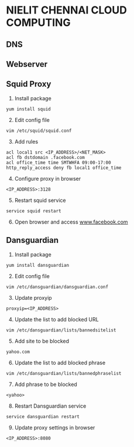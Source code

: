 # NIELIT CHENNAI CLOUD COMPUTING

## DNS


## Webserver


## Squid Proxy

1. Install package
```
yum install squid
```
2. Edit config file
```
vim /etc/squid/squid.conf
```
3. Add rules
```
acl local1 src <IP_ADDRESS>/<NET_MASK>
acl fb dstdomain .facebook.com
acl office_time time SMTWHFA 09:00-17:00
http_reply_access deny fb local1 office_time
```
4. Configure proxy in browser
```
<IP_ADDRESS>:3128
```
5. Restart squid service
```
service squid restart
```
6. Open browser and access www.facebook.com

## Dansguardian
1. Install package
```
yum install dansguardian
```
2. Edit config file
```
vim /etc/dansguardian/dansguardian.conf
```
3. Update proxyip
```
proxyip=<IP_ADDRESS>
```
4. Update the list to add blocked URL
```
vim /etc/dansguardian/lists/bannedsitelist
```
5. Add site to be blocked
```
yahoo.com
```
6. Update the list to add blocked phrase
```
vim /etc/dansguardian/lists/bannedphraselist
```
7. Add phrase to be blocked
```
<yahoo>
```
8. Restart Dansguardian service
```
service dansguardian restart
```
9. Update proxy settings in browser
```
<IP_ADDRESS>:8080
```
